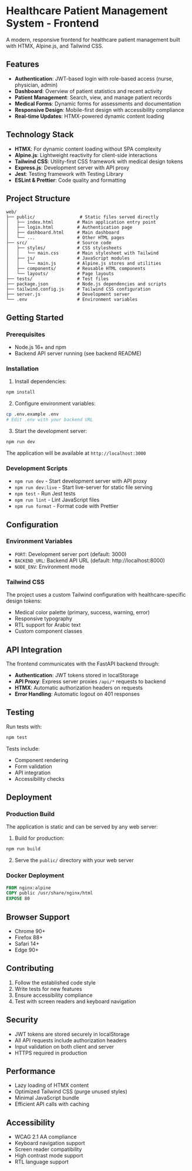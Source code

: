 # Healthcare Patient Management System - Frontend

A modern, responsive frontend for healthcare patient management built with HTMX, Alpine.js, and Tailwind CSS.

## Features

- **Authentication**: JWT-based login with role-based access (nurse, physician, admin)
- **Dashboard**: Overview of patient statistics and recent activity
- **Patient Management**: Search, view, and manage patient records
- **Medical Forms**: Dynamic forms for assessments and documentation
- **Responsive Design**: Mobile-first design with accessibility compliance
- **Real-time Updates**: HTMX-powered dynamic content loading

## Technology Stack

- **HTMX**: For dynamic content loading without SPA complexity
- **Alpine.js**: Lightweight reactivity for client-side interactions
- **Tailwind CSS**: Utility-first CSS framework with medical design tokens
- **Express.js**: Development server with API proxy
- **Jest**: Testing framework with Testing Library
- **ESLint & Prettier**: Code quality and formatting

## Project Structure

```
web/
├── public/                 # Static files served directly
│   ├── index.html         # Main application entry point
│   ├── login.html         # Authentication page
│   ├── dashboard.html     # Main dashboard
│   └── ...                # Other HTML pages
├── src/                   # Source code
│   ├── styles/            # CSS stylesheets
│   │   └── main.css       # Main stylesheet with Tailwind
│   ├── js/                # JavaScript modules
│   │   └── main.js        # Alpine.js stores and utilities
│   ├── components/        # Reusable HTML components
│   └── layouts/           # Page layouts
├── tests/                 # Test files
├── package.json           # Node.js dependencies and scripts
├── tailwind.config.js     # Tailwind CSS configuration
├── server.js              # Development server
└── .env                   # Environment variables
```

## Getting Started

### Prerequisites

- Node.js 16+ and npm
- Backend API server running (see backend README)

### Installation

1. Install dependencies:
```bash
npm install
```

2. Configure environment variables:
```bash
cp .env.example .env
# Edit .env with your backend URL
```

3. Start the development server:
```bash
npm run dev
```

The application will be available at `http://localhost:3000`

### Development Scripts

- `npm run dev` - Start development server with API proxy
- `npm run dev:live` - Start live-server for static file serving
- `npm test` - Run Jest tests
- `npm run lint` - Lint JavaScript files
- `npm run format` - Format code with Prettier

## Configuration

### Environment Variables

- `PORT`: Development server port (default: 3000)
- `BACKEND_URL`: Backend API URL (default: http://localhost:8000)
- `NODE_ENV`: Environment mode

### Tailwind CSS

The project uses a custom Tailwind configuration with healthcare-specific design tokens:

- Medical color palette (primary, success, warning, error)
- Responsive typography
- RTL support for Arabic text
- Custom component classes

## API Integration

The frontend communicates with the FastAPI backend through:

- **Authentication**: JWT tokens stored in localStorage
- **API Proxy**: Express server proxies `/api/*` requests to backend
- **HTMX**: Automatic authorization headers on requests
- **Error Handling**: Automatic logout on 401 responses

## Testing

Run tests with:
```bash
npm test
```

Tests include:
- Component rendering
- Form validation
- API integration
- Accessibility checks

## Deployment

### Production Build

The application is static and can be served by any web server:

1. Build for production:
```bash
npm run build
```

2. Serve the `public/` directory with your web server

### Docker Deployment

```dockerfile
FROM nginx:alpine
COPY public /usr/share/nginx/html
EXPOSE 80
```

## Browser Support

- Chrome 90+
- Firefox 88+
- Safari 14+
- Edge 90+

## Contributing

1. Follow the established code style
2. Write tests for new features
3. Ensure accessibility compliance
4. Test with screen readers and keyboard navigation

## Security

- JWT tokens are stored securely in localStorage
- All API requests include authorization headers
- Input validation on both client and server
- HTTPS required in production

## Performance

- Lazy loading of HTMX content
- Optimized Tailwind CSS (purge unused styles)
- Minimal JavaScript bundle
- Efficient API calls with caching

## Accessibility

- WCAG 2.1 AA compliance
- Keyboard navigation support
- Screen reader compatibility
- High contrast mode support
- RTL language support